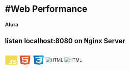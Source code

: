 <h1>#Web Performance</h1>

<h3>Alura</h3>

<h2>listen localhost:8080 on Nginx Server</h2>

<div style="display: inline_block"><br>
  <img align="center" alt="Js" height="30" width="40" src="https://raw.githubusercontent.com/devicons/devicon/master/icons/javascript/javascript-plain.svg">
  <img align="center" alt="HTML" height="30" width="40" src="https://raw.githubusercontent.com/devicons/devicon/master/icons/html5/html5-original.svg">
  <img align="center" alt="CSS" height="30" width="40" src="https://raw.githubusercontent.com/devicons/devicon/master/icons/css3/css3-original.svg">
  <img align="center" alt="HTML" height="40" width="40" src="https://cdn.jsdelivr.net/gh/devicons/devicon/icons/gulp/gulp-plain.svg" />
  <img align="center" alt="HTML" height="40" width="40" src="https://cdn.jsdelivr.net/gh/devicons/devicon/icons/nginx/nginx-original.svg" />
</div>

